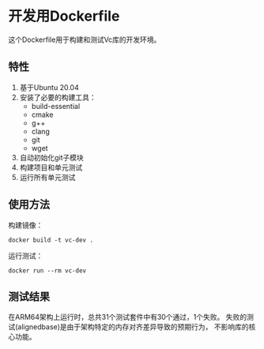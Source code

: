 # 开发用Dockerfile

这个Dockerfile用于构建和测试Vc库的开发环境。

## 特性

1. 基于Ubuntu 20.04
2. 安装了必要的构建工具：
   - build-essential
   - cmake
   - g++
   - clang
   - git
   - wget
3. 自动初始化git子模块
4. 构建项目和单元测试
5. 运行所有单元测试

## 使用方法

构建镜像：
```
docker build -t vc-dev .
```

运行测试：
```
docker run --rm vc-dev
```

## 测试结果

在ARM64架构上运行时，总共31个测试套件中有30个通过，1个失败。
失败的测试(alignedbase)是由于架构特定的内存对齐差异导致的预期行为，
不影响库的核心功能。